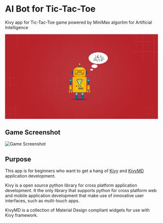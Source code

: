 # AI Bot for Tic-Tac-Toe

Kivy app for Tic-Tac-Toe game powered by MiniMax algoritm for Artificial Intelligence

![Game Cover](https://github.com/gargsaar/tic-tac-toe-ai/blob/master/tic-tac-toe.jpg)

## Game Screenshot

![Game Screenshot](https://github.com/gargsaar/age_test_game/blob/master/Age_test_game_screenshot.png)

## Purpose

This app is for beginners who want to get a hang of [Kivy](https://kivy.org) and [KivyMD](https://kivymd.readthedocs.io/en/latest/index.html) application development.

Kivy is a open source python library for cross platform application development. It the only library that supports python for cross platform web and mobile application development that make use of innovative user interfaces, such as multi-touch apps.

KivyMD is a collection of Material Design compliant widgets for use with Kivy framework.
